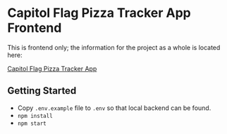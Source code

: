 # Capitol Flag Pizza Tracker App Frontend

This is frontend only; the information for the project as a whole is located here:

[Capitol Flag Pizza Tracker App](https://github.com/codefordc/us-congress-pizza-flag-tracker)

## Getting Started

- Copy  `.env.example` file to `.env` so that local backend can be found.
- `npm install`
- `npm start`